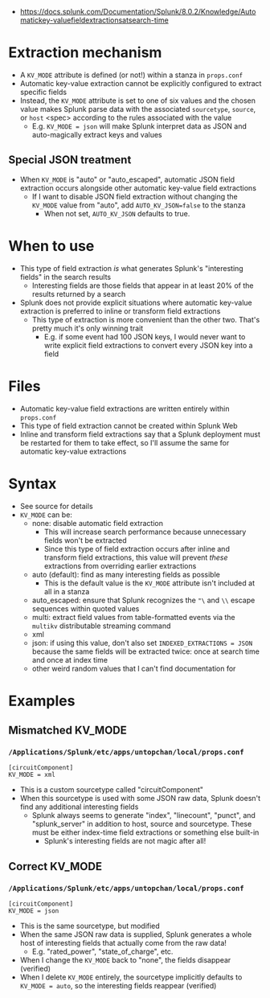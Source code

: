 - https://docs.splunk.com/Documentation/Splunk/8.0.2/Knowledge/Automatickey-valuefieldextractionsatsearch-time
# Extraction mechanism
- A `KV_MODE` attribute is defined (or not!) within a stanza in `props.conf`
- Automatic key-value extraction cannot be explicitly configured to extract specific fields
- Instead, the `KV_MODE` attribute is set to one of six values and the chosen value makes Splunk parse data with the associated `sourcetype`,
  `source`, or `host` \<spec> according to the rules associated with the value
  - E.g. `KV_MODE = json` will make Splunk interpret data as JSON and auto-magically extract keys and values
## Special JSON treatment
- When `KV_MODE` is "auto" or "auto_escaped", automatic JSON field extraction occurs alongside other automatic key-value field extractions
  - If I want to disable JSON field extraction without changing the `KV_MODE` value from "auto", add `AUTO_KV_JSON=false` to the stanza
    - When not set, `AUTO_KV_JSON` defaults to true. 
# When to use
- This type of field extraction _is_ what generates Splunk's "interesting fields" in the search results
  - Interesting fields are those fields that appear in at least 20% of the results returned by a search
- Splunk does not provide explicit situations where automatic key-value extraction is preferred to inline or transform field extractions
  - This type of extraction is more convenient than the other two. That's pretty much it's only winning trait
    - E.g. if some event had 100 JSON keys, I would never want to write explicit field extractions to convert every JSON key into a field
# Files
- Automatic key-value field extractions are written entirely within `props.conf`
- This type of field extraction cannot be created within Splunk Web
- Inline and transform field extractions say that a Splunk deployment must be restarted for them to take effect, so I'll assume the same for automatic
  key-value extractions
# Syntax
- See source for details
- `KV_MODE` can be:
  - none: disable automatic field extraction
    - This will increase search performance because unnecessary fields won't be extracted
    - Since this type of field extraction occurs after inline and transform field extractions, this value will prevent _these_ extractions from
      overriding earlier extractions
  - auto (default): find as many interesting fields as possible 
    - This is the default value is the `KV_MODE` attribute isn't included at all in a stanza
  - auto_escaped: ensure that Splunk recognizes the `"\` and `\\` escape sequences within quoted values
  - multi: extract field values from table-formatted events via the `multikv` distributable streaming command
  - xml
  - json: if using this value, don't also set `INDEXED_EXTRACTIONS = JSON` because the same fields will be extracted twice: once at search time and
    once at index time
  - other weird random values that I can't find documentation for
# Examples
## Mismatched KV_MODE
### `/Applications/Splunk/etc/apps/untopchan/local/props.conf`
```
[circuitComponent]
KV_MODE = xml
```
- This is a custom sourcetype called "circuitComponent" 
- When this sourcetype is used with some JSON raw data, Splunk doesn't find any additional interesting fields
  - Splunk always seems to generate "index", "linecount", "punct", and "splunk_server" in addition to host, source and sourcetype. These must be
    either index-time field extractions or something else built-in
    - Splunk's interesting fields are not magic after all!
## Correct KV_MODE
### `/Applications/Splunk/etc/apps/untopchan/local/props.conf`
```
[circuitComponent]
KV_MODE = json
```
- This is the same sourcetype, but modified
- When the same JSON raw data is supplied, Splunk generates a whole host of interesting fields that actually come from the raw data!
  - E.g. "rated_power", "state_of_charge", etc.
- When I change the `KV_MODE` back to "none", the fields disappear (verified)
- When I delete `KV_MODE` entirely, the sourcetype implicitly defaults to `KV_MODE = auto`, so the interesting fields reappear (verified)
